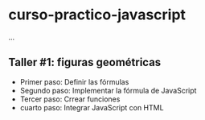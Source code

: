 # curso-practico-javascript

...

## Taller #1: figuras geométricas 

- Primer paso: Definir las fórmulas
- Segundo paso: Implementar la fórmula de JavaScript
- Tercer paso: Crrear funciones
- cuarto paso: Integrar JavaScript con HTML

